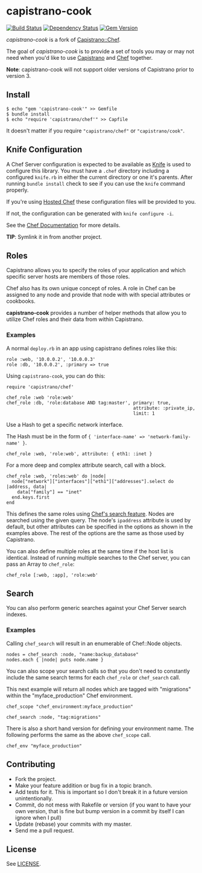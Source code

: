 # capistrano-cook

[![Build Status](https://travis-ci.org/cheapRoc/capistrano-cook.svg?branch=master)](https://travis-ci.org/cheapRoc/capistrano-cook) [![Dependency Status](https://gemnasium.com/cheapRoc/capistrano-cook.svg)](https://gemnasium.com/cheapRoc/capistrano-cook) [![Gem Version](https://badge.fury.io/rb/capistrano-cook.svg)](http://badge.fury.io/rb/capistrano-cook)

_capistrano-cook_ is a fork of [Capistrano::Chef][fork].

The goal of _capistrano-cook_ is to provide a set of tools you may or may not
need when you'd like to use [Capistrano][cap] and [Chef][chef] together.

**Note**: capistrano-cook will not support older versions of Capistrano prior to
version 3.

## Install

    $ echo "gem 'capistrano-cook'" >> Gemfile
    $ bundle install
    $ echo "require 'capistrano/chef'" >> Capfile

It doesn't matter if you require `"capistrano/chef"` or `"capistrano/cook"`.

## Knife Configuration

A Chef Server configuration is expected to be available as [Knife][knife] is
used to configure this library. You must have a `.chef` directory including a
configured `knife.rb` in either the current directory or one it's parents. After
running `bundle install` check to see if you can use the `knife` command
properly.

If you're using [Hosted Chef][hosted] these configuration files will be provided
to you.

If not, the configuration can be generated with `knife configure -i`.

See the [Chef Documentation][config] for more details.

**TIP**: Symlink it in from another project.

## Roles

Capistrano allows you to specify the roles of your application and which
specific server hosts are members of those roles.

Chef also has its own unique concept of roles. A role in Chef can be assigned to
any node and provide that node with with special attributes or cookbooks.

__capistrano-cook__ provides a number of helper methods that allow you to utilize
Chef roles and their data from within Capistrano.

### Examples

A normal `deploy.rb` in an app using capistrano defines roles like this:

    role :web, '10.0.0.2', '10.0.0.3'
    role :db, '10.0.0.2', :primary => true

Using `capistrano-cook`, you can do this:

    require 'capistrano/chef'

    chef_role :web 'role:web'
    chef_role :db, 'role:database AND tag:master', primary: true,
                                                   attribute: :private_ip,
                                                   limit: 1

Use a Hash to get a specific network interface.

The Hash must be in the form of `{ 'interface-name' => 'network-family-name' }`.

    chef_role :web, 'role:web', attribute: { eth1: :inet }

For a more deep and complex attribute search, call with a block.

    chef_role :web, 'roles:web' do |node|
      node["network"]["interfaces"]["eth1"]["addresses"].select do |address, data|
        data["family"] == "inet"
      end.keys.first
    end

This defines the same roles using [Chef's search feature][search]. Nodes are
searched using the given query. The node's `ipaddress` attribute is used by
default, but other attributes can be specified in the options as shown in the
examples above. The rest of the options are the same as those used by
Capistrano.

You can also define multiple roles at the same time if the host list is
identical. Instead of running multiple searches to the Chef server, you can pass
an Array to `chef_role`:

    chef_role [:web, :app], 'role:web'

## Search

You can also perform generic searches against your Chef Server search indexes.

### Examples

Calling `chef_search` will result in an enumerable of Chef::Node objects.

    nodes = chef_search :node, "name:backup_database"
    nodes.each { |node| puts node.name }

You can also scope your search calls so that you don't need to constantly
include the same search terms for each `chef_role` or `chef_search` call.

This next example will return all nodes which are tagged with "migrations"
within the "myface_production" Chef environment.

    chef_scope "chef_environment:myface_production"

    chef_search :node, "tag:migrations"

There is also a short hand version for defining your environment name. The
following performs the same as the above `chef_scope` call.

    chef_env "myface_production"

## Contributing

* Fork the project.
* Make your feature addition or bug fix in a topic branch.
* Add tests for it. This is important so I don't break it in a future version
  unintentionally.
* Commit, do not mess with Rakefile or version (if you want to have your own
  version, that is fine but bump version in a commit by itself I can ignore when
  I pull)
* Update (rebase) your commits with my master.
* Send me a pull request.

## License

See [LICENSE](license).

[chef]: http://www.getchef.com/
[cap]: http://capistranorb.com/
[old]: http://rubygems.org/gems/capistrano-chef/versions/0.1.0
[fork]: http://github.com/gofullstack/capistrano-chef
[search]: http://wiki.opscode.com/display/chef/Search
[knife]: http://wiki.opscode.com/display/chef/Knife
[config]: http://wiki.opscode.com/display/chef/Chef+Repository#ChefRepository-Configuration
[hosted]: http://www.opscode.com/hosted-chef/
[license]: http://github.com/cheapRoc/capistrano-cook/blob/master/LICENSE
